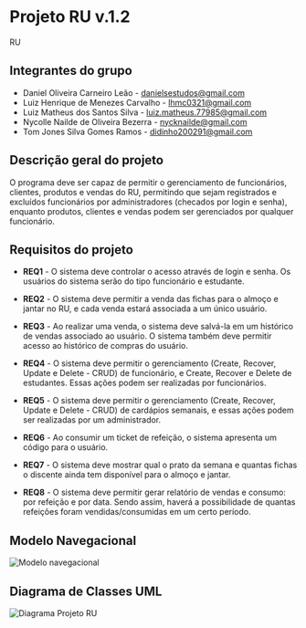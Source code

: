 # Projeto RU v.1.2
RU

## Integrantes do grupo 
 * Daniel Oliveira Carneiro Leão - danielsestudos@gmail.com
 * Luiz Henrique de Menezes Carvalho - lhmc0321@gmail.com
 * Luiz Matheus dos Santos Silva - luiz.matheus.77985@gmail.com
 * Nycolle Nailde de Oliveira Bezerra - nycknailde@gmail.com
 * Tom Jones Silva Gomes Ramos - didinho200291@gmail.com


## Descrição geral do projeto 
O programa deve ser capaz de permitir o gerenciamento de funcionários, clientes, produtos e vendas do RU, permitindo que sejam registrados e excluídos funcionários por administradores (checados por login e senha), enquanto produtos, clientes e vendas podem ser gerenciados por qualquer funcionário.


## Requisitos do projeto
 * **REQ1** - O sistema deve controlar o acesso através de login e senha. Os usuários do sistema serão do tipo funcionário e estudante.

 * **REQ2** - O sistema deve permitir a venda das fichas para o almoço e jantar no RU, e cada venda estará associada a um único usuário.
 
 * **REQ3** - Ao realizar uma venda, o sistema deve salvá-la em um histórico de vendas associado ao usuário. O sistema também deve permitir acesso ao histórico de compras do usuário.

 * **REQ4** - O sistema deve permitir o gerenciamento (Create, Recover, Update e Delete - CRUD) de funcionário, e Create, Recover e Delete de estudantes. Essas ações podem ser realizadas por funcionários.

 * **REQ5** - O sistema deve permitir o gerenciamento (Create, Recover, Update e Delete - CRUD) de cardápios semanais, e essas ações podem ser realizadas por um administrador.
 
 * **REQ6** - Ao consumir um ticket de refeição, o sistema apresenta um código para o usuário. 
 
 * **REQ7** - O sistema deve mostrar qual o prato da semana e quantas fichas o discente ainda tem disponível para o almoço e jantar.
  
 * **REQ8** - O sistema deve permitir gerar relatório de vendas e consumo: por refeição e por data. Sendo assim, haverá a possibilidade de quantas refeições foram vendidas/consumidas em um certo período.

## Modelo Navegacional
![Modelo navegacional](https://user-images.githubusercontent.com/82189594/190940843-a5520a85-a377-428e-b04b-b17a0d144116.jpg)

## Diagrama de Classes UML
![Diagrama Projeto RU](https://user-images.githubusercontent.com/82189594/190940841-f8a1e5d8-a4d1-4b1b-9478-c981e4f3dc87.jpg)
